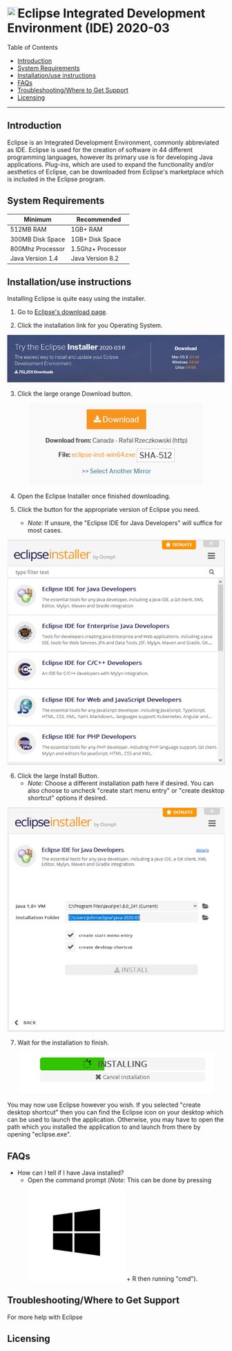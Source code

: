 # <img src="https://cdn.freebiesupply.com/logos/large/2x/eclipse-11-logo-png-transparent.png" width="24" height="24">Eclipse Integrated Development Environment (IDE) 2020-03

Table of Contents
- [Introduction](#introduction)
- [System Requirements](#equipment)
- [Installation/use instructions](#installation)
- [FAQs](#faq)
- [Troubleshooting/Where to Get Support](#support)
- [Licensing](#licensing)

---

## Introduction <a name ="introduction"></a>

Eclipse is an Integrated Development Environment, commonly abbreviated as IDE. Eclipse is used for the creation of software in 44 different programming languages, however its primary use is for developing Java applications. Plug-ins, which are used to expand the functionality and/or aesthetics of Eclipse, can be downloaded from Eclipse's marketplace which is included in the Eclipse program. 

## System Requirements<a name ="equipment"></a>

| Minimum | Recommended |
|---------|-------------|
|512MB RAM|1GB+ RAM     |
|300MB Disk Space|1GB+ Disk Space|
|800Mhz Processor|1.5Ghz+ Processor|
|Java Version 1.4|Java Version 8.2|

## Installation/use instructions<a name ="installation"></a>

Installing Eclipse is quite easy using the installer.

1. Go to [Eclipse's download page](https://www.eclipse.org/downloads/packages/installer).

2. Click the installation link for you Operating System.<br/>
<p align="center">
    <img src="https://github.com/beechd/beechd.github.io/blob/master/images/installerImage.png">
</p>

3. Click the large orange Download button.<br/>
<p align="center">
    <img src="https://github.com/beechd/beechd.github.io/blob/master/images/installerImage2.png">
</p>

4. Open the Eclipse Installer once finished downloading.

5. Click the button for the appropriate version of Eclipse you need.
    - *Note:* If unsure, the "Eclipse IDE for Java Developers" will suffice for most cases.
<p align="center">
    <img src="https://github.com/beechd/beechd.github.io/blob/master/images/installerImage3.png">
</p>

6. Click the large Install Button.<br/>
    - *Note:* Choose a different installation path here if desired. You can also choose to uncheck "create start menu entry" or "create desktop shortcut" options if desired.
<p align="center">
    <img src="https://github.com/beechd/beechd.github.io/blob/master/images/installationPath.png">
</p>                                                                                                
    
7. Wait for the installation to finish.<br/>
<p align="center">
    <img src="https://github.com/beechd/beechd.github.io/blob/master/images/installProgress.png">
</p>

You may now use Eclipse however you wish. If you selected "create desktop shortcut" then you can find the Eclipse icon on your desktop which can be used to launch the application. Otherwise, you may have to open the path which you installed the application to and launch from there by opening "eclipse.exe".

## FAQs<a name ="faq"></a>

 - How can I tell if I have Java installed?
    - Open the command prompt (*Note:* This can be done by pressing ![](https://github.com/beechd/beechd.github.io/blob/master/images/windowsKey.jpg) + R then running "cmd").

## Troubleshooting/Where to Get Support<a name ="support"></a>

For more help with Eclipse

## Licensing<a name ="licensing"></a>